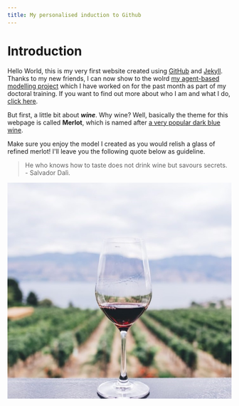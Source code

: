 ```yaml
---
title: My personalised induction to Github
---
```

# Introduction

Hello World, this is my very first website created using [GitHub](http://github.com) and [Jekyll](https://jekyllrb.com). Thanks to my new friends, I can now show to the wolrd [my agent-based modelling project](https://sgvionet.github.io/index3.html) which I have worked on for the past month as part of my doctoral training. If you want to find out more about who I am and what I do, [click here](https://sgvionet.github.io/index2.html).

But first, a little bit about __*wine*__. Why wine? Well, basically the theme for this webpage is called **Merlot**, which is named after [a very popular dark blue wine](https://en.wikipedia.org/wiki/Merlot). 

Make sure you enjoy the model I created as you would relish a glass of refined merlot! I'll leave you the following quote below as guideline.

> He who knows how to taste does not drink wine but savours secrets. 
                              - Salvador Dalì.
                             
                             
![WinePic](https://github.com/sgvionet/sgvionet.github.io/blob/master/glass_vineyard.jpeg)
